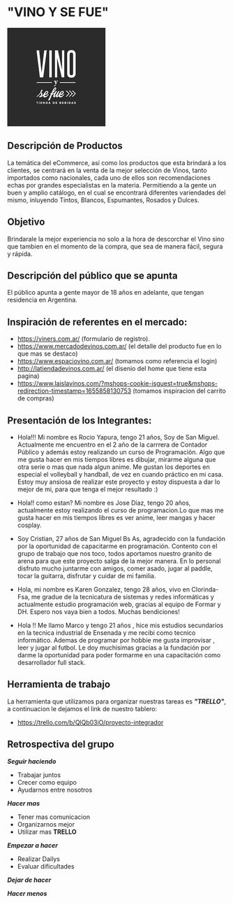 # "VINO Y SE FUE"

![](/public/images/logo.png)


## Descripción de Productos
La temática del eCommerce, así como los productos que esta brindará a los clientes, se centrará en la venta de la mejor selección de Vinos, tanto importados como nacionales, cada uno de ellos son recomendaciones echas por grandes especialistas en la materia. Permitiendo a la gente un buen y amplio catálogo, en el cual se encontrará diferentes variendades del mismo, inluyendo Tintos, Blancos, Espumantes, Rosados y Dulces. 


## Objetivo 
Brindarale la mejor experiencia no solo a la hora de descorchar el Vino sino que tambien en el momento de la compra, que sea de manera fácil, segura y rápida. 


## Descripción del público que se apunta
El público apunta a gente mayor de 18 años en adelante, que tengan residencia en Argentina. 


## Inspiración de referentes en el mercado:
* https://viners.com.ar/  (formulario de registro).
* https://www.mercadodevinos.com.ar/ (el detalle del producto fue en lo que mas se destaco)
* https://www.espaciovino.com.ar/ (tomamos como referencia el login)
* http://latiendadevinos.com.ar/ (el disenio del home que tiene esta pagina)
* https://www.laislavinos.com/?mshops-cookie-isguest=true&mshops-redirection-timestamp=1655858130753 (tomamos inspiracion del carrito de compras)


## Presentación de los Integrantes:
* Hola!!! Mi nombre es Rocio Yapura, tengo 21 años, Soy de San Miguel. Actualmente me encuentro en el 2 año de la carrrera de Contador Público y además estoy realizando un curso de Programación. Algo que me gusta hacer en mis tiempos libres es dibujar, mirarme alguna que otra serie o mas que nada algun anime. Me gustan los deportes en especial el volleyball y handball, de vez en cuando práctico en mi casa. 
Estoy muy ansiosa de realizar este proyecto y estoy dispuesta a dar lo mejor de mi, para que tenga el mejor resultado :)  

* Hola!! como estan? Mi nombre es Jose Diaz, tengo 20 años, actualmente estoy realizando el curso de programacion.Lo que mas me gusta hacer en mis tiempos libres es ver anime, leer mangas y hacer cosplay.

* Soy Cristian, 27 años de San Miguel Bs As, agradecido con la fundación por la oportunidad de capacitarme en programación. Contento con el grupo de trabajo que nos toco, todos aportamos nuestro granito de arena para que este proyecto salga de la mejor manera. En lo personal disfruto mucho juntarme con amigos, comer asado, jugar al paddle, tocar la guitarra, disfrutar y cuidar de mi familia. 

* Hola, mi nombre es Karen Gonzalez, tengo 28 años, vivo en Clorinda-Fsa, me gradue de la tecnicatura de  sistemas y redes informáticas y actualmente estudio programación web, gracias al equipo de Formar y DH.
Espero nos vaya bien a todos. Muchas bendiciones!

* Hola !! Me llamo Marco y tengo 21 años , hice mis estudios secundarios en la tecnica industrial de Ensenada y me recibi como tecnico informático. Ademas de programar por hobbie me gusta improvisar , leer y jugar al futbol. Le doy muchisimas gracias a la fundación por darme la oportunidad para poder formarme en una capacitación como desarrollador full stack.

## Herramienta de trabajo
La herramienta que utilizamos para organizar nuestras tareas es **_"TRELLO"_**, a continuacion le dejamos el link de nuestro tablero:

* https://trello.com/b/QlQb03iO/proyecto-integrador

## Retrospectiva del grupo 

**_Seguir haciendo_**
* Trabajar juntos
* Crecer como equipo
* Ayudarnos entre nosotros

**_Hacer mas_**
* Tener mas comunicacion
* Organizarnos mejor
* Utilizar mas **TRELLO**

**_Empezar a hacer_**
* Realizar Dailys
* Evaluar dificultades

**_Dejar de hacer_**


**_Hacer menos_**

